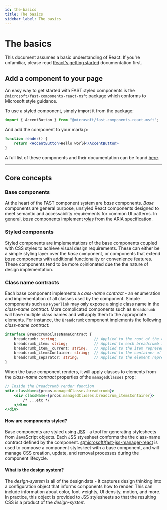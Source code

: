 ```yaml
---
id: the-basics
title: The basics
sidebar_label: The basics
---
```


# The basics

This document assumes a basic understanding of React. If you're unfamiliar, please read [React's getting started](https://reactjs.org/docs/getting-started.html) documentation first.

## Add a component to your page
<!-- Cross-link to package specific documentation regarding installation instructions?-->

An easy way to get started with FAST styled components is the `@microsoft/fast-components-react-msft` package which conforms to Microsoft style guidance.

To use a styled component, simply import it from the package:

```jsx
import { AccentButton } from "@microsoft/fast-components-react-msft";
```
And add the component to your markup:
```jsx
function render() {
    return <AccentButton>Hello world</AccentButton>
}
```

A full list of these components and their documentation can be found [here](https://explore.fast.design/).

---

## Core concepts

### Base components
At the heart of the FAST component system are *base* components. *Base* components are general purpose, unstyled React components designed to meet semantic and accessability requirements for common UI patterns. In general, *base* components implement [*roles*](https://developer.mozilla.org/en-US/docs/Web/Accessibility/ARIA/ARIA_Techniques) from the ARIA specification.

### Styled components
Styled components are implementations of the base components coupled with CSS styles to achieve visual design requirements. These can either be a simple styling layer over the *base* component, or components that extend *base* components with additional functionality or convenience features. These components tend to be more opinionated due the the nature of design implementation.

### Class name contracts
Each base component implements a *class-name contract* - an enumeration and implementation of all classes used by the component. Simple components such as `Hyperlink` may only expose a single class name in the *class-name contract*. More complicated components such as `Breadcrumb` will have multiple class names and will apply them to the appropriate elements. For instance, the `Breadcrumb` component implements the following *class-name contract*:

```typescript
interface BreadcrumbClassNameContract {
    breadcrumb: string;                 // Applied to the root of the component
    breadcrumb_item: string;            // Applied to each breadcrumb item
    breadcrumb_item__current: string;   // Applied to the item representing the location in the breadcrumb
    breadcrumb_itemsContainer: string;  // Applied to the container of all the breadcrumb items
    breadcrumb_separator: string;       // Applied to the element representing the separator of the breadcrumb items
}
```

When the base component renders, it will apply classes to elements from the *class-name contract* properties of the `managedClasses` prop:

```jsx
// Inside the Breadcrumb render function
<div className={props.managedClasses.breadcrumb}>
    <div className={props.managedClasses.breadcrum_itemsContainer}>
        /* ...etc */
    </div>
</div>
```

#### How are components styled?
Base components are styled using [JSS](https://cssinjs.org/?v=v10.0.0) - a tool for generating stylesheets from JavaScript objects. Each JSS stylesheet conforms the the class-name contract defined by the component. [@microsoft/fast-jss-manager-react](https://github.com/microsoft/fast-dna/tree/master/packages/fast-jss-manager-react) is used to compose a component stylesheet with a base component, and will manage CSS creation, update, and removal processes during the component lifecycle.

#### What is the design system?
The *design-system* is all of the design data - it captures design thinking into a configuration object that informs components how to render. This can include information about color, font-weights, UI density, motion, and more. In practice, this object is provided to JSS stylesheets so that the resulting CSS is a product of the *design-system*.
